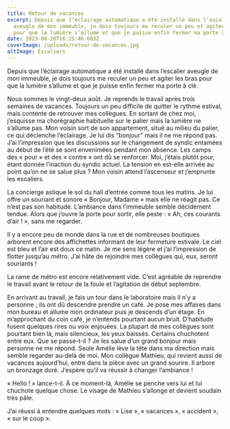 ```yaml
---
title: Retour de vacances
excerpt: Depuis que l’éclairage automatique a été installé dans l’escalier
  aveugle de mon immeuble, je dois toujours me reculer un peu et agiter les bras
  pour que la lumière s’allume et que je puisse enfin fermer ma porte à clé.
date: 2023-08-20T16:25:46.603Z
coverImage: /uploads/retour-de-vacances.jpg
altImage: Escaliers
---
```

Depuis que l’éclairage automatique a été installé dans l’escalier aveugle de mon immeuble, je dois toujours me reculer un peu et agiter les bras pour que la lumière s’allume et que je puisse enfin fermer ma porte à clé.

Nous sommes le vingt-deux août. Je reprends le travail après trois semaines de vacances. Toujours un peu difficile de quitter le rythme estival, mais contente de retrouver mes collègues. En sortant de chez moi, j’esquisse ma chorégraphie habituelle sur le palier mais la lumière ne s’allume pas. Mon voisin sort de son appartement, situé au milieu du palier, ce qui déclenche l’éclairage. Je lui dis “bonjour” mais il ne me répond pas. J’ai l’impression que les discussions sur le changement de syndic entamées au début de l’été se sont envenimées pendant mon absence. Les camps des « pour » et des « contre » ont dû se renforcer. Moi, j’étais plutôt pour, étant donnée l’inaction du syndic actuel. La tension en est-elle arrivée au point qu’on ne se salue plus ? Mon voisin attend l’ascenseur et j’emprunte les escaliers. 

La concierge astique le sol du hall d’entrée comme tous les matins. Je lui offre un souriant et sonore « Bonjour, Madame » mais elle ne réagit pas. Ce n’est pas son habitude. L’ambiance dans l’immeuble semble décidément tendue. Alors que j’ouvre la porte pour sortir, elle peste : « Ah, ces courants d’air ! », sans me regarder.


Il y a encore peu de monde dans la rue et de nombreuses boutiques arborent encore des affichettes informant de leur fermeture estivale. Le ciel est bleu et l’air est doux ce matin. Je me sens légère et j’ai l’impression de flotter jusqu’au métro. J’ai hâte de rejoindre mes collègues qui, eux, seront souriants !

La rame de métro est encore relativement vide. C’est agréable de reprendre le travail avant le retour de la foule et l’agitation de début septembre.


En arrivant au travail, je fais un tour dans le laboratoire mais il n’y a personne ; ils ont dû descendre prendre un café. Je pose mes affaires dans mon bureau et allume mon ordinateur puis je descends d’un étage. En m’approchant du coin café, je n’entends pourtant aucun bruit. D’habitude fusent quelques rires ou voix enjouées. La plupart de mes collègues sont pourtant bien là, mais silencieux, les yeux baissés. Certains chuchotent entre eux. Que se passe-t-il ? Je les salue d’un grand bonjour mais personne ne me répond. Seule Amélie lève la tête dans ma direction mais semble regarder au-delà de moi. Mon collègue Mathieu, qui revient aussi de vacances aujourd’hui, entre dans la pièce avec un grand sourire. Il arbore un bronzage doré. J’espère qu’il va réussir à changer l’ambiance ! 

« Hello ! » lance-t-il. À ce moment-là, Amélie se penche vers lui et lui chuchote quelque chose. Le visage de Mathieu s’allonge et devient soudain très pâle. 

J’ai réussi à entendre quelques mots : « Lise », « vacances », « accident », « sur le coup ». 

